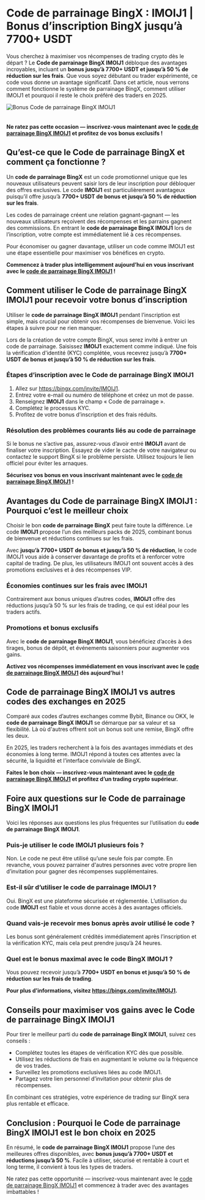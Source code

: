 <h1>Code de parrainage BingX : IMOIJ1 | Bonus d’inscription BingX jusqu’à 7700+ USDT</h1>
<p>Vous cherchez à maximiser vos récompenses de trading crypto dès le départ ? Le <strong>Code de parrainage BingX IMOIJ1</strong> débloque des avantages incroyables, incluant un <strong>bonus jusqu’à 7700+ USDT et jusqu’à 50 % de réduction sur les frais</strong>. Que vous soyez débutant ou trader expérimenté, ce code vous donne un avantage significatif. Dans cet article, nous verrons comment fonctionne le système de parrainage BingX, comment utiliser IMOIJ1 et pourquoi il reste le choix préféré des traders en 2025.</p>
<img src="https://images.mirror-media.xyz/publication-images/ubp9hkvKYCbqJ3NidSYp3.png" alt="Bonus Code de parrainage BingX IMOIJ1" style="max-width:100%;height:auto;margin-bottom:20px;">
<p><strong>Ne ratez pas cette occasion — inscrivez-vous maintenant avec le <a href="https://bingx.com/invite/IMOIJ1">code de parrainage BingX IMOIJ1</a> et profitez de vos bonus exclusifs !</strong></p>

<h2>Qu’est-ce que le Code de parrainage BingX et comment ça fonctionne ?</h2>
<p>Un <strong>code de parrainage BingX</strong> est un code promotionnel unique que les nouveaux utilisateurs peuvent saisir lors de leur inscription pour débloquer des offres exclusives. Le code <strong>IMOIJ1</strong> est particulièrement avantageux puisqu’il offre jusqu’à <strong>7700+ USDT de bonus et jusqu’à 50 % de réduction sur les frais</strong>.</p>
<p>Les codes de parrainage créent une relation gagnant-gagnant — les nouveaux utilisateurs reçoivent des récompenses et les parrains gagnent des commissions. En entrant le <strong>code de parrainage BingX IMOIJ1</strong> lors de l’inscription, votre compte est immédiatement lié à ces récompenses.</p>
<p>Pour économiser ou gagner davantage, utiliser un code comme IMOIJ1 est une étape essentielle pour maximiser vos bénéfices en crypto.</p>
<p><strong>Commencez à trader plus intelligemment aujourd’hui en vous inscrivant avec le <a href="https://bingx.com/invite/IMOIJ1">code de parrainage BingX IMOIJ1</a> !</strong></p>

<h2>Comment utiliser le Code de parrainage BingX IMOIJ1 pour recevoir votre bonus d’inscription</h2>
<p>Utiliser le <strong>code de parrainage BingX IMOIJ1</strong> pendant l’inscription est simple, mais crucial pour obtenir vos récompenses de bienvenue. Voici les étapes à suivre pour ne rien manquer.</p>
<p>Lors de la création de votre compte BingX, vous serez invité à entrer un code de parrainage. Saisissez <strong>IMOIJ1</strong> exactement comme indiqué. Une fois la vérification d'identité (KYC) complétée, vous recevrez jusqu’à <strong>7700+ USDT de bonus et jusqu’à 50 % de réduction sur les frais</strong>.</p>

<h3>Étapes d’inscription avec le Code de parrainage BingX IMOIJ1</h3>
<ol>
<li>Allez sur <a href="https://bingx.com/invite/IMOIJ1">https://bingx.com/invite/IMOIJ1</a>.</li>
<li>Entrez votre e-mail ou numéro de téléphone et créez un mot de passe.</li>
<li>Renseignez <strong>IMOIJ1</strong> dans le champ « Code de parrainage ».</li>
<li>Complétez le processus KYC.</li>
<li>Profitez de votre bonus d’inscription et des frais réduits.</li>
</ol>

<h3>Résolution des problèmes courants liés au code de parrainage</h3>
<p>Si le bonus ne s’active pas, assurez-vous d’avoir entré <strong>IMOIJ1</strong> avant de finaliser votre inscription. Essayez de vider le cache de votre navigateur ou contactez le support BingX si le problème persiste. Utilisez toujours le lien officiel pour éviter les arnaques.</p>
<p><strong>Sécurisez vos bonus en vous inscrivant maintenant avec le <a href="https://bingx.com/invite/IMOIJ1">code de parrainage BingX IMOIJ1</a> !</strong></p>

<h2>Avantages du Code de parrainage BingX IMOIJ1 : Pourquoi c’est le meilleur choix</h2>
<p>Choisir le bon <strong>code de parrainage BingX</strong> peut faire toute la différence. Le code <strong>IMOIJ1</strong> propose l’un des meilleurs packs de 2025, combinant bonus de bienvenue et réductions continues sur les frais.</p>
<p>Avec <strong>jusqu’à 7700+ USDT de bonus et jusqu’à 50 % de réduction</strong>, le code IMOIJ1 vous aide à conserver davantage de profits et à renforcer votre capital de trading. De plus, les utilisateurs IMOIJ1 ont souvent accès à des promotions exclusives et à des récompenses VIP.</p>

<h3>Économies continues sur les frais avec IMOIJ1</h3>
<p>Contrairement aux bonus uniques d’autres codes, <strong>IMOIJ1</strong> offre des réductions jusqu’à 50 % sur les frais de trading, ce qui est idéal pour les traders actifs.</p>

<h3>Promotions et bonus exclusifs</h3>
<p>Avec le <strong>code de parrainage BingX IMOIJ1</strong>, vous bénéficiez d’accès à des tirages, bonus de dépôt, et événements saisonniers pour augmenter vos gains.</p>
<p><strong>Activez vos récompenses immédiatement en vous inscrivant avec le <a href="https://bingx.com/invite/IMOIJ1">code de parrainage BingX IMOIJ1</a> dès aujourd’hui !</strong></p>

<h2>Code de parrainage BingX IMOIJ1 vs autres codes des exchanges en 2025</h2>
<p>Comparé aux codes d’autres exchanges comme Bybit, Binance ou OKX, le <strong>code de parrainage BingX IMOIJ1</strong> se démarque par sa valeur et sa flexibilité. Là où d'autres offrent soit un bonus soit une remise, BingX offre les deux.</p>
<p>En 2025, les traders recherchent à la fois des avantages immédiats et des économies à long terme. IMOIJ1 répond à toutes ces attentes avec la sécurité, la liquidité et l’interface conviviale de BingX.</p>
<p><strong>Faites le bon choix — inscrivez-vous maintenant avec le <a href="https://bingx.com/invite/IMOIJ1">code de parrainage BingX IMOIJ1</a> et profitez d’un trading crypto supérieur.</strong></p>

<h2>Foire aux questions sur le Code de parrainage BingX IMOIJ1</h2>
<p>Voici les réponses aux questions les plus fréquentes sur l’utilisation du <strong>code de parrainage BingX IMOIJ1</strong>.</p>

<h3>Puis-je utiliser le code IMOIJ1 plusieurs fois ?</h3>
<p>Non. Le code ne peut être utilisé qu’une seule fois par compte. En revanche, vous pouvez parrainer d'autres personnes avec votre propre lien d’invitation pour gagner des récompenses supplémentaires.</p>

<h3>Est-il sûr d’utiliser le code de parrainage IMOIJ1 ?</h3>
<p>Oui. BingX est une plateforme sécurisée et réglementée. L’utilisation du code <strong>IMOIJ1</strong> est fiable et vous donne accès à des avantages officiels.</p>

<h3>Quand vais-je recevoir mes bonus après avoir utilisé le code ?</h3>
<p>Les bonus sont généralement crédités immédiatement après l’inscription et la vérification KYC, mais cela peut prendre jusqu’à 24 heures.</p>

<h3>Quel est le bonus maximal avec le code BingX IMOIJ1 ?</h3>
<p>Vous pouvez recevoir jusqu’à <strong>7700+ USDT en bonus et jusqu’à 50 % de réduction sur les frais de trading</strong>.</p>
<p><strong>Pour plus d’informations, visitez <a href="https://bingx.com/invite/IMOIJ1">https://bingx.com/invite/IMOIJ1</a>.</strong></p>

<h2>Conseils pour maximiser vos gains avec le Code de parrainage BingX IMOIJ1</h2>
<p>Pour tirer le meilleur parti du <strong>code de parrainage BingX IMOIJ1</strong>, suivez ces conseils :</p>
<ul>
<li>Complétez toutes les étapes de vérification KYC dès que possible.</li>
<li>Utilisez les réductions de frais en augmentant le volume ou la fréquence de vos trades.</li>
<li>Surveillez les promotions exclusives liées au code IMOIJ1.</li>
<li>Partagez votre lien personnel d’invitation pour obtenir plus de récompenses.</li>
</ul>
<p>En combinant ces stratégies, votre expérience de trading sur BingX sera plus rentable et efficace.</p>

<h2>Conclusion : Pourquoi le Code de parrainage BingX IMOIJ1 est le bon choix en 2025</h2>
<p>En résumé, le <strong>code de parrainage BingX IMOIJ1</strong> propose l’une des meilleures offres disponibles, avec <strong>bonus jusqu’à 7700+ USDT et réductions jusqu’à 50 %</strong>. Facile à utiliser, sécurisé et rentable à court et long terme, il convient à tous les types de traders.</p>
<p>Ne ratez pas cette opportunité — inscrivez-vous maintenant avec le <a href="https://bingx.com/invite/IMOIJ1">code de parrainage BingX IMOIJ1</a> et commencez à trader avec des avantages imbattables !</p>
